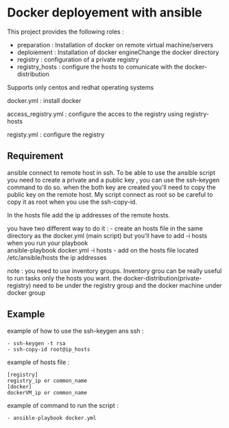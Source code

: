 Docker deployement with ansible
=================================

This project provides the following roles :

+ preparation : Installation of docker on remote virtual machine/servers
+ deploiement : Installation of docker engineChange the docker directory
+ registry : configuration of a private registry 
+ registry_hosts : configure the hosts to comunicate with the docker-distribution

Supports only centos and redhat operating systems

docker.yml : install docker

access_registry.yml : configure the acces to the registry using registry-hosts

registy.yml : configure the registry


Requirement
------------
ansible connect to remote host in ssh. To be able to use the ansible script you need to create a private and a public key , you can use the ssh-keygen command to do so. when the both key are created you'll need to copy the public key on the remote host. My script connect as root so be careful to copy it as root when you use the ssh-copy-id.

In the hosts file add the ip addresses of the remote hosts. 

you have two different way to do it :
    - create an hosts file in the same directory as the docker.yml (main script) but you'll have to add -i hosts when you run your playbook  
      ansible-playbook docker.yml -i hosts
    - add on the hosts file located /etc/ansible/hosts the ip addresses
    
    
note : you need to use inventory groups. Inventory grou can be really useful to run tasks only the hosts you want. the docker-distribution(private-registry) need to be under the registry group and the docker machine under docker group

Example 
----------------

 example of how to use the ssh-keygen ans ssh :

    - ssh-keygen -t rsa 
    - ssh-copy-id root@ip_hosts
    
 example of hosts file :
    
    [registry]
    registry_ip or common_name 
    [docker]
    dockerVM_ip or common_name 
    
 example of command to run the script :
 
    - ansible-playbook docker.yml
    

